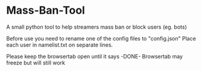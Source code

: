 # Mass-Ban-Tool
A small python tool to help streamers mass ban or block users (eg. bots)

Before use you need to rename one of the config files to "config.json"
Place each user in namelist.txt on separate lines. 

Please keep the browsertab open until it says -DONE-
Browsertab may freeze but will still work
